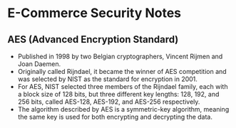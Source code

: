 # E-Commerce Security Notes

## AES (Advanced Encryption Standard)

* Published in 1998 by two Belgian cryptographers, Vincent Rijmen and Joan Daemen.
* Originally called Rijndael, it became the winner of AES competition and was selected by NIST as the standard for encryption in 2001.
* For AES, NIST selected three members of the Rijndael family, each with a block size of 128 bits, but three different key lengths: 128, 192, and 256 bits, called AES-128, AES-192, and AES-256 respectively.
* The algorithm described by AES is a symmetric-key algorithm, meaning the same key is used for both encrypting and decrypting the data.

